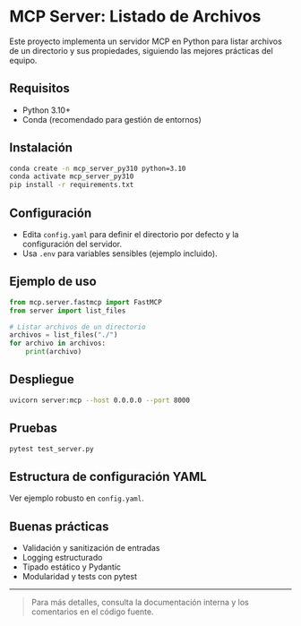 # MCP Server: Listado de Archivos

Este proyecto implementa un servidor MCP en Python para listar archivos de un directorio y sus propiedades, siguiendo las mejores prácticas del equipo.

## Requisitos
- Python 3.10+
- Conda (recomendado para gestión de entornos)

## Instalación
```sh
conda create -n mcp_server_py310 python=3.10
conda activate mcp_server_py310
pip install -r requirements.txt
```

## Configuración
- Edita `config.yaml` para definir el directorio por defecto y la configuración del servidor.
- Usa `.env` para variables sensibles (ejemplo incluido).

## Ejemplo de uso
```python
from mcp.server.fastmcp import FastMCP
from server import list_files

# Listar archivos de un directorio
archivos = list_files("./")
for archivo in archivos:
    print(archivo)
```

## Despliegue
```sh
uvicorn server:mcp --host 0.0.0.0 --port 8000
```

## Pruebas
```sh
pytest test_server.py
```

## Estructura de configuración YAML
Ver ejemplo robusto en `config.yaml`.

## Buenas prácticas
- Validación y sanitización de entradas
- Logging estructurado
- Tipado estático y Pydantic
- Modularidad y tests con pytest

---

> Para más detalles, consulta la documentación interna y los comentarios en el código fuente.
